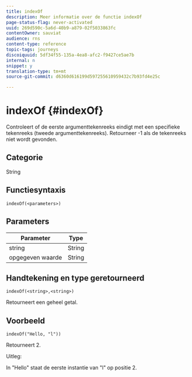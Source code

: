 ```yaml
---
title: indexOf
description: Meer informatie over de functie indexOf
page-status-flag: never-activated
uuid: 269d590c-5a6d-40b9-a879-02f5033863fc
contentOwner: sauviat
audience: rns
content-type: reference
topic-tags: journeys
discoiquuid: 5df34f55-135a-4ea8-afc2-f9427ce5ae7b
internal: n
snippet: y
translation-type: tm+mt
source-git-commit: d6360d616199d597255610959432c7b93fd4e25c

---
```



# indexOf {#indexOf}

Controleert of de eerste argumenttekenreeks eindigt met een specifieke tekenreeks (tweede argumenttekenreeks). Retourneer -1 als de tekenreeks niet wordt gevonden.

## Categorie

String

## Functiesyntaxis

`indexOf(<parameters>)`

## Parameters

| Parameter | Type |
|-----------|------------------|
|  string | String |
| opgegeven waarde | String |

## Handtekening en type geretourneerd

`indexOf(<string>,<string>)`

Retourneert een geheel getal.

## Voorbeeld

`indexOf("Hello, "l"))`

Retourneert 2.

Uitleg:

In &quot;Hello&quot; staat de eerste instantie van &quot;l&quot; op positie 2.
